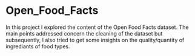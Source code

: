# Open_Food_Facts
 In this project I explored the content of the Open Food Facts dataset. The main points addressed concern the cleaning of the dataset but subsequently, I also tried to get some insights on the quality/quantity of ingrediants of food types.
